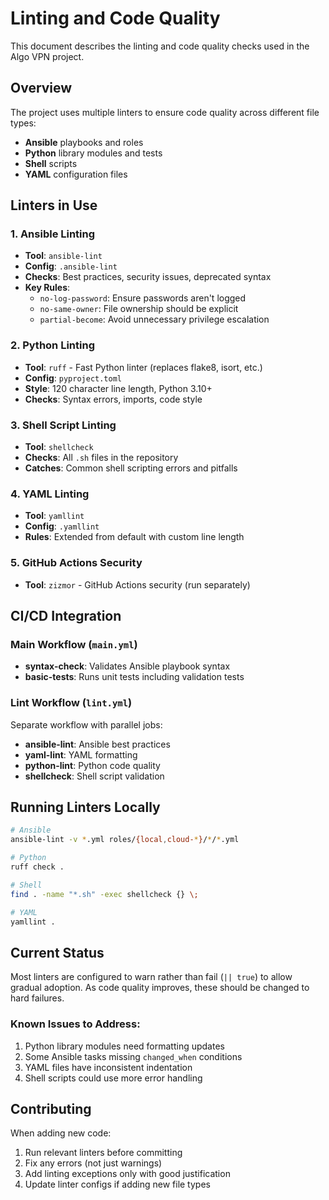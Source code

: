 # Linting and Code Quality

This document describes the linting and code quality checks used in the Algo VPN project.

## Overview

The project uses multiple linters to ensure code quality across different file types:
- **Ansible** playbooks and roles
- **Python** library modules and tests
- **Shell** scripts
- **YAML** configuration files

## Linters in Use

### 1. Ansible Linting
- **Tool**: `ansible-lint`
- **Config**: `.ansible-lint`
- **Checks**: Best practices, security issues, deprecated syntax
- **Key Rules**:
  - `no-log-password`: Ensure passwords aren't logged
  - `no-same-owner`: File ownership should be explicit
  - `partial-become`: Avoid unnecessary privilege escalation

### 2. Python Linting
- **Tool**: `ruff` - Fast Python linter (replaces flake8, isort, etc.)
- **Config**: `pyproject.toml`
- **Style**: 120 character line length, Python 3.10+
- **Checks**: Syntax errors, imports, code style

### 3. Shell Script Linting
- **Tool**: `shellcheck`
- **Checks**: All `.sh` files in the repository
- **Catches**: Common shell scripting errors and pitfalls

### 4. YAML Linting
- **Tool**: `yamllint`
- **Config**: `.yamllint`
- **Rules**: Extended from default with custom line length

### 5. GitHub Actions Security
- **Tool**: `zizmor` - GitHub Actions security (run separately)

## CI/CD Integration

### Main Workflow (`main.yml`)
- **syntax-check**: Validates Ansible playbook syntax
- **basic-tests**: Runs unit tests including validation tests

### Lint Workflow (`lint.yml`)
Separate workflow with parallel jobs:
- **ansible-lint**: Ansible best practices
- **yaml-lint**: YAML formatting
- **python-lint**: Python code quality
- **shellcheck**: Shell script validation

## Running Linters Locally

```bash
# Ansible
ansible-lint -v *.yml roles/{local,cloud-*}/*/*.yml

# Python
ruff check .

# Shell
find . -name "*.sh" -exec shellcheck {} \;

# YAML
yamllint .
```

## Current Status

Most linters are configured to warn rather than fail (`|| true`) to allow gradual adoption. As code quality improves, these should be changed to hard failures.

### Known Issues to Address:
1. Python library modules need formatting updates
2. Some Ansible tasks missing `changed_when` conditions
3. YAML files have inconsistent indentation
4. Shell scripts could use more error handling

## Contributing

When adding new code:
1. Run relevant linters before committing
2. Fix any errors (not just warnings)
3. Add linting exceptions only with good justification
4. Update linter configs if adding new file types